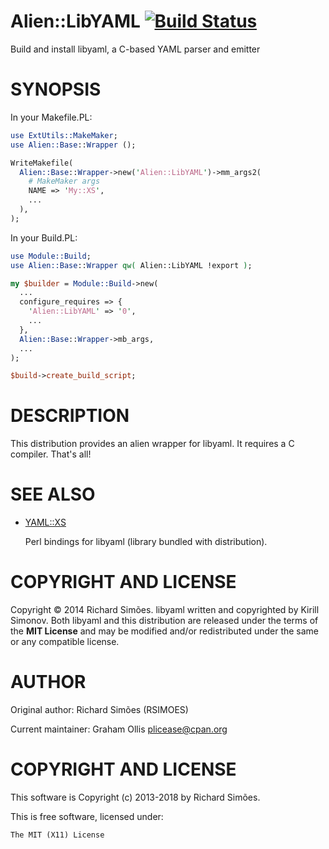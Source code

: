 # Alien::LibYAML [![Build Status](https://travis-ci.org/PerlAlien/Alien-LibYAML.svg)](http://travis-ci.org/PerlAlien/Alien-LibYAML)

Build and install libyaml, a C-based YAML parser and emitter

# SYNOPSIS

In your Makefile.PL:

```perl
use ExtUtils::MakeMaker;
use Alien::Base::Wrapper ();

WriteMakefile(
  Alien::Base::Wrapper->new('Alien::LibYAML')->mm_args2(
    # MakeMaker args
    NAME => 'My::XS',
    ...
  ),
);
```

In your Build.PL:

```perl
use Module::Build;
use Alien::Base::Wrapper qw( Alien::LibYAML !export );

my $builder = Module::Build->new(
  ...
  configure_requires => {
    'Alien::LibYAML' => '0',
    ...
  },
  Alien::Base::Wrapper->mb_args,
  ...
);

$build->create_build_script;
```

# DESCRIPTION

This distribution provides an alien wrapper for libyaml. It requires a C
compiler. That's all!

# SEE ALSO

- [YAML::XS](https://metacpan.org/pod/YAML::XS)

    Perl bindings for libyaml (library bundled with distribution).

# COPYRIGHT AND LICENSE

Copyright © 2014 Richard Simões. libyaml written and copyrighted by Kirill
Simonov. Both libyaml and this distribution are released under the terms of the
**MIT License** and may be modified and/or redistributed under the same or any
compatible license.

# AUTHOR

Original author: Richard Simões (RSIMOES)

Current maintainer: Graham Ollis <plicease@cpan.org>

# COPYRIGHT AND LICENSE

This software is Copyright (c) 2013-2018 by Richard Simões.

This is free software, licensed under:

```
The MIT (X11) License
```
